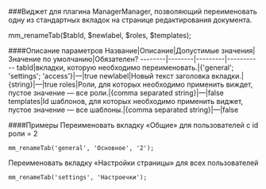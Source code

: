 ###Виджет для плагина ManagerManager, позволяющий переименовать одну из стандартных вкладок на странице редактирования документа.

mm_renameTab($tabId, $newlabel, $roles, $templates);

####Описание параметров
Название|Описание|Допустимые значения|Значение по умолчанию|Обязателен?
--------|--------|---------|-----------
tabId|вкладки, которую необходимо переименовать.|{'general'; 'settings'; 'access'}|—|true
newlabel|Новый текст заголовка вкладки.|{string}|—|true
roles|Роли, для которых необходимо применить виждет, пустое значение — все роли.|{comma separated string}|—|false
templates|Id шаблонов, для которых необходимо применить виджет, пустое значение — все шаблоны.|{comma separated string}|—|false

####Примеры
Переименовать вкладку «Общие» для пользователей с id роли = 2
	
	mm_renameTab('general', 'Основное', '2');
Переименовать вкладку «Настройки страницы» для всех пользователей
	
	mm_renameTab('settings', 'Настроечки');